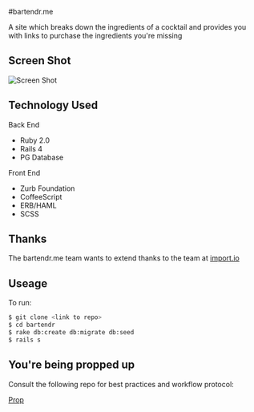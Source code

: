 #bartendr.me

A site which breaks down the ingredients of a cocktail and provides you with links to purchase the ingredients you're missing

Screen Shot
---
![Screen Shot](http://i.imgur.com/jshUINe.png)

Technology Used
---

Back End
- Ruby 2.0
- Rails 4
- PG Database

Front End
- Zurb Foundation
- CoffeeScript
- ERB/HAML
- SCSS



Thanks
---

The bartendr.me team wants to extend thanks to the team at [import.io](http://www.import.io)


Useage
---

To run:
```sh
$ git clone <link to repo>
$ cd bartendr
$ rake db:create db:migrate db:seed
$ rails s
```


You're being propped up
---

Consult the following repo for best practices and workflow protocol:

[Prop](https://github.com/NathanielWroblewski/prop)
